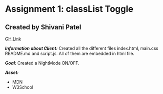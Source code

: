 # Assignment 1: classList Toggle
## Created by Shivani Patel

[GH Link](https://github.com/Shi-stack/cpnt262-a1-2)

***Information about Client:*** Created all the different files index.html, main.css README.md and script.js. All of them are embedded in html file. 


***Goal:*** Created a NightMode ON/OFF.

***Asset:***

- MDN
- W3School

